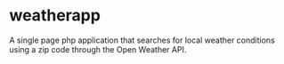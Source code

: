 # weatherapp
A single page php application that searches for local weather conditions using a zip code
through the Open Weather API.
